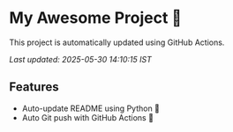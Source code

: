 # My Awesome Project 🚀

This project is automatically updated using GitHub Actions.

_Last updated: 2025-05-30 14:10:15 IST_

## Features
- Auto-update README using Python 🐍
- Auto Git push with GitHub Actions 🤖
